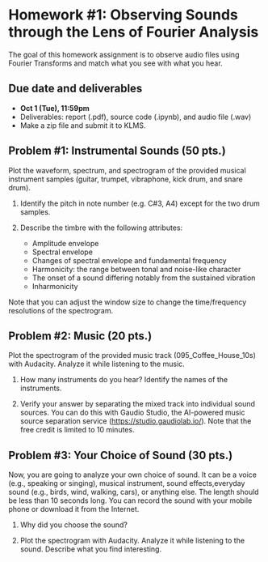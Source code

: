 # Homework #1: Observing Sounds through the Lens of Fourier Analysis
The goal of this homework assignment is to observe audio files using Fourier Transforms and match what you see with what you hear. 

## Due date and deliverables
- **Oct 1 (Tue), 11:59pm**
- Deliverables: report (.pdf), source code (.ipynb), and audio file (.wav) 
- Make a zip file and submit it to KLMS.


## Problem #1: Instrumental Sounds (50 pts.)
Plot the waveform, spectrum, and spectrogram of the provided musical instrument samples (guitar, trumpet, vibraphone, kick drum, and snare drum). 

1. Identify the pitch in note number (e.g. C#3, A4) except for the two drum samples. 

2. Describe the timbre with the following attributes:
    - Amplitude envelope  
    - Spectral envelope 
    - Changes of spectral envelope and fundamental frequency
    - Harmonicity: the range between tonal and noise-like character 
    - The onset of a sound differing notably from the sustained vibration
    - Inharmonicity

Note that you can adjust the window size to change the time/frequency resolutions of the spectrogram.

## Problem #2: Music (20 pts.)
Plot the spectrogram of the provided music track (095_Coffee_House_10s) with Audacity. Analyze it while listening to the music. 

1. How many instruments do you hear? Identify the names of the instruments.

2. Verify your answer by separating the mixed track into individual sound sources. You can do this with Gaudio Studio, the AI-powered music source separation service (https://studio.gaudiolab.io/). Note that the free credit is limited to 10 minutes. 


## Problem #3: Your Choice of Sound (30 pts.)
Now, you are going to analyze your own choice of sound. It can be a voice (e.g., speaking or singing), musical instrument, sound effects,everyday sound (e.g., birds, wind, walking, cars), or anything else. The length should be less than 10 seconds long. You can record the sound with your mobile phone or download it from the Internet.

1. Why did you choose the sound?

2. Plot the spectrogram with Audacity. Analyze it while listening to the sound. Describe what you find interesting.

